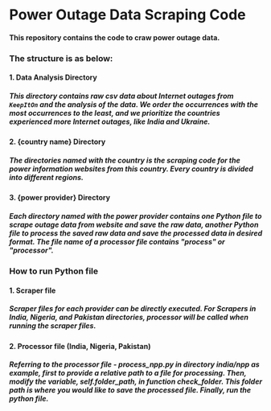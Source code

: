 # Power Outage Data Scraping Code

#### This repository contains the code to craw power outage data.

### The structure is as below:

#### 1. Data Analysis Directory

##### This directory contains raw csv data about Internet outages from `KeepItOn` and the analysis of the data. We order the occurrences with the most occurrences to the least, and we prioritize the countries experienced more Internet outages, like India and Ukraine.

#### 2. {country name} Directory

##### The directories named with the country is the scraping code for the power information websites from this country. Every country is divided into different regions.

#### 3. {power provider} Directory

##### Each directory named with the power provider contains one Python file to scrape outage data from website and save the raw data, another Python file to process the saved raw data and save the processed data in desired format. The file name of a processor file contains "process" or "processor".

### How to run Python file

#### 1. Scraper file

##### Scraper files for each provider can be directly executed. For Scrapers in India, Nigeria, and Pakistan directories, processor will be called when running the scraper files.

#### 2. Processor file (India, Nigeria, Pakistan)

##### Referring to the processor file - process_npp.py in directory india/npp as example, first to provide a relative path to a _**file**_ for processing. Then, modify the variable, _**self.folder_path**_, in function _**check_folder**_. This folder path is where you would like to save the processed file. Finally, run the python file.



